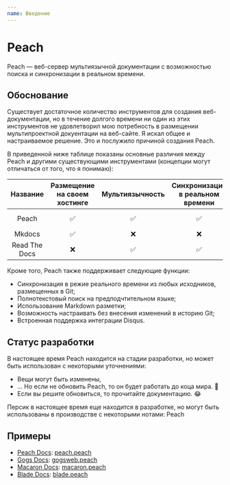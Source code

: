 ```yaml
---
name: Введение
---
```


# Peach

Peach — веб-сервер мультиязычной документации с возможностью поиска и синхронизации в реальном времени.

## Обоснование

Существует достаточное количество инструментов для создания веб-документации, но в течение долгого времени ни один из этих инструментов не удовлетворил мою потребность в размещении мультипроектной докуентации на веб-сайте. Я искал общее и настраиваемое решение. Это и послужило причиной создания Peach.

В приведенной ниже таблице показаны основные различия между Peach и другими существующими инструментами (концепции могут отличаться от того, что я понимаю):

| Название | Размещение на своем хостинге | Мультиязычность | Синхронизация в реальном времени | Статический HTML | Контроль версий|
|:--:|:---------:|:------------:|:------------:|:---------:|:---------:|
|Peach|✅|✅|✅|✅(Кэшируемый)|[Дорожная карта](/docs/intro/roadmap)|
|Mkdocs|✅|❌|❌|✅|❌|
|Read The Docs|❌|✅|✅|✅|✅|


Кроме того, Peach также поддерживает следующие функции:

- Синхронизация в режие реального времени из любых исходников, размещенных в Git;
- Полнотекстовый поиск на предподчтительном языке;
- Использование Markdown разметки;
- Возможность настраивать без внесения изменений в историю Git;
- Встроенная поддержка интеграции Disqus.


## Статус разработки

В настоящее время Peach находится на стадии разработки, но может быть использован с некоторыми уточнениями:

- Вещи могут быть изменены,
- ... Но если не обновить Peach, то он будет работать до коца мира. :100:
- Если вы решите обновиться, то прочитайте документацию. :joy:

Персик в настоящее время еще находится в разработке, но могут быть использованы в производстве с некоторыми нотами:
Peach 

## Примеры

- [Peach Docs](http://peachdocs.org/): [peach.peach](https://github.com/peachdocs/peach.peach)
- [Gogs Docs](http://gogs.io/): [gogsweb.peach](https://github.com/gogits/gogsweb.peach)
- [Macaron Docs](http://go-macaron.com/): [macaron.peach](https://github.com/macaron-contrib/macaron.peach)
- [Blade Docs](http://bladejava.com/): [blade.peach](https://github.com/bladejava/blade.peach)

